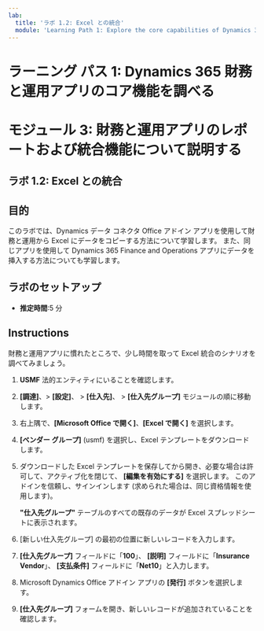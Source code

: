 ```yaml
---
lab:
  title: 'ラボ 1.2: Excel との統合'
  module: 'Learning Path 1: Explore the core capabilities of Dynamics 365 finance and operations apps'
---
```

# ラーニング パス 1: Dynamics 365 財務と運用アプリのコア機能を調べる
# モジュール 3: 財務と運用アプリのレポートおよび統合機能について説明する

## ラボ 1.2: Excel との統合

## 目的

このラボでは、Dynamics データ コネクタ Office アドイン アプリを使用して財務と運用から Excel にデータをコピーする方法について学習します。 また、同じアプリを使用して Dynamics 365 Finance and Operations アプリにデータを挿入する方法についても学習します。 

## ラボのセットアップ

   - **推定時間**:5 分

## Instructions

財務と運用アプリに慣れたところで、少し時間を取って Excel 統合のシナリオを調べてみましょう。

1.  **USMF** 法的エンティティにいることを確認します。

2.  **[調達]**、> **[設定]**、 > **[仕入先]**、 > **[仕入先グループ]** モジュールの順に移動します。

3.  右上隅で、**[Microsoft Office で開く]**、**[Excel で開く]** を選択します。

4.  **[ベンダー グループ]** (usmf) を選択し、Excel テンプレートをダウンロードします。

5.  ダウンロードした Excel テンプレートを保存してから開き、必要な場合は許可して、アクティブ化を閉じて、 **[編集を有効にする]** を選択します。 このアドインを信頼し、サインインします (求められた場合は、同じ資格情報を使用します)。

    **"仕入先グループ"** テーブルのすべての既存のデータが Excel スプレッドシートに表示されます。

6.  [新しい仕入先グループ] の最初の位置に新しいレコードを入力します。

7.  **[仕入先グループ]** フィールドに「**100**」、 **[説明]** フィールドに「**Insurance Vendor**」、 **[支払条件]** フィールドに「**Net10**」と入力します。

8.  Microsoft Dynamics Office アドイン アプリの **[発行]** ボタンを選択します。

9.  **[仕入先グループ]** フォームを開き、新しいレコードが追加されていることを確認します。

